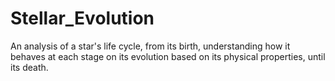 # Stellar_Evolution
An analysis of a star's life cycle, from its birth, understanding how it behaves at each stage on its evolution based on its physical properties, until its death.
